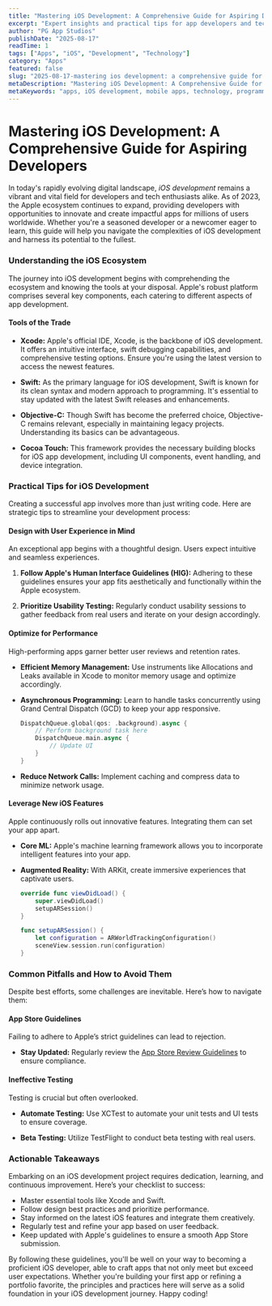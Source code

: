 ```yaml
---
title: "Mastering iOS Development: A Comprehensive Guide for Aspiring Developers"
excerpt: "Expert insights and practical tips for app developers and tech enthusiasts"
author: "PG App Studios"
publishDate: "2025-08-17"
readTime: 1
tags: ["Apps", "iOS", "Development", "Technology"]
category: "Apps"
featured: false
slug: "2025-08-17-mastering ios development: a comprehensive guide for aspiring developers"
metaDescription: "Mastering iOS Development: A Comprehensive Guide for Aspiring Developers provides valuable insights and actionable tips...."
metaKeywords: "apps, iOS development, mobile apps, technology, programming"
---
```

# Mastering iOS Development: A Comprehensive Guide for Aspiring Developers

In today's rapidly evolving digital landscape, *iOS development* remains a vibrant and vital field for developers and tech enthusiasts alike. As of 2023, the Apple ecosystem continues to expand, providing developers with opportunities to innovate and create impactful apps for millions of users worldwide. Whether you're a seasoned developer or a newcomer eager to learn, this guide will help you navigate the complexities of iOS development and harness its potential to the fullest.

### Understanding the iOS Ecosystem

The journey into iOS development begins with comprehending the ecosystem and knowing the tools at your disposal. Apple's robust platform comprises several key components, each catering to different aspects of app development.

#### Tools of the Trade

- **Xcode:** Apple's official IDE, Xcode, is the backbone of iOS development. It offers an intuitive interface, swift debugging capabilities, and comprehensive testing options. Ensure you're using the latest version to access the newest features.
  
- **Swift:** As the primary language for iOS development, Swift is known for its clean syntax and modern approach to programming. It's essential to stay updated with the latest Swift releases and enhancements.

- **Objective-C:** Though Swift has become the preferred choice, Objective-C remains relevant, especially in maintaining legacy projects. Understanding its basics can be advantageous.

- **Cocoa Touch:** This framework provides the necessary building blocks for iOS app development, including UI components, event handling, and device integration.

### Practical Tips for iOS Development

Creating a successful app involves more than just writing code. Here are strategic tips to streamline your development process:

#### Design with User Experience in Mind

An exceptional app begins with a thoughtful design. Users expect intuitive and seamless experiences.

1. **Follow Apple's Human Interface Guidelines (HIG):** Adhering to these guidelines ensures your app fits aesthetically and functionally within the Apple ecosystem.
   
2. **Prioritize Usability Testing:** Regularly conduct usability sessions to gather feedback from real users and iterate on your design accordingly.

#### Optimize for Performance

High-performing apps garner better user reviews and retention rates.

- **Efficient Memory Management:** Use instruments like Allocations and Leaks available in Xcode to monitor memory usage and optimize accordingly.
  
- **Asynchronous Programming:** Learn to handle tasks concurrently using Grand Central Dispatch (GCD) to keep your app responsive.

  ```swift
  DispatchQueue.global(qos: .background).async {
      // Perform background task here
      DispatchQueue.main.async {
          // Update UI
      }
  }
  ```

- **Reduce Network Calls:** Implement caching and compress data to minimize network usage.

#### Leverage New iOS Features

Apple continuously rolls out innovative features. Integrating them can set your app apart.

- **Core ML:** Apple's machine learning framework allows you to incorporate intelligent features into your app.

- **Augmented Reality:** With ARKit, create immersive experiences that captivate users.

  ```swift
  override func viewDidLoad() {
      super.viewDidLoad()
      setupARSession()
  }

  func setupARSession() {
      let configuration = ARWorldTrackingConfiguration()
      sceneView.session.run(configuration)
  }
  ```

### Common Pitfalls and How to Avoid Them

Despite best efforts, some challenges are inevitable. Here’s how to navigate them:

#### App Store Guidelines

Failing to adhere to Apple’s strict guidelines can lead to rejection. 

- **Stay Updated:** Regularly review the [App Store Review Guidelines](https://developer.apple.com/app-store/review/guidelines/) to ensure compliance.

#### Ineffective Testing

Testing is crucial but often overlooked.

- **Automate Testing:** Use XCTest to automate your unit tests and UI tests to ensure coverage.
  
- **Beta Testing:** Utilize TestFlight to conduct beta testing with real users.

### Actionable Takeaways

Embarking on an iOS development project requires dedication, learning, and continuous improvement. Here’s your checklist to success:

- Master essential tools like Xcode and Swift.
- Follow design best practices and prioritize performance.
- Stay informed on the latest iOS features and integrate them creatively.
- Regularly test and refine your app based on user feedback.
- Keep updated with Apple's guidelines to ensure a smooth App Store submission.

By following these guidelines, you'll be well on your way to becoming a proficient iOS developer, able to craft apps that not only meet but exceed user expectations. Whether you're building your first app or refining a portfolio favorite, the principles and practices here will serve as a solid foundation in your iOS development journey. Happy coding!